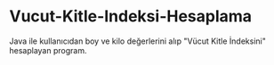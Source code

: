 # Vucut-Kitle-Indeksi-Hesaplama
Java ile kullanıcıdan boy ve kilo değerlerini alıp "Vücut Kitle İndeksini" hesaplayan program.
